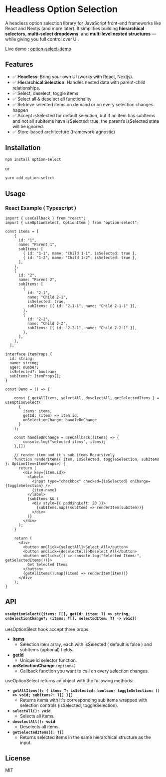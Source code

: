 # Headless Option Selection

A headless option selection library for JavaScript front-end frameworks like React and Nextjs (and more later). It simplifies building **hierarchical selectors**, **multi-select dropdowns**, and **multi level nexted structures** — while giving you full control over UI.

Live demo :  [option-select-demo](https://stackblitz.com/edit/sb1-mtgegjcy?file=src%2FApp.tsx)

## Features

- ✅ **Headless**: Bring your own UI (works with React, Nextjs).
- ✅ **Hierarchical Selection**: Handles nested data with parent-child relationships.
- ✅ Select, deselect, toggle items
- ✅ Select all & deselect all functionality
- ✅ Retrieve selected items on demand or on every selection changes happen
- ✅ Accept isSelected for default selection, but if an item has subItems and not all subItems have isSelected: true, the parent’s isSelected state will be ignored.
- ✅ Store-based architecture (framework-agnostic)

## Installation

```sh
npm install option-select
```

or

```sh
yarn add option-select
```

## Usage

### React Example ( Typescript )

```tsx
import { useCallback } from "react";
import { useOptionSelect, OptionItem } from "option-select";

const items = [
    {
      id: "1",
      name: "Parent 1",
      subItems: [
        { id: "1-1", name: "Child 1-1", isSelected: true },
        { id: "1-2", name: "Child 1-2", isSelected: true },
      ],
    },
    {
      id: "2",
      name: "Parent 2",
      subItems: [
        {
          id: "2-1",
          name: "Child 2-1",
          isSelected: true,
          subItems: [{ id: "2-1-1", name: "Child 2-1-1" }],
        },
        {
          id: "2-2",
          name: "Child 2-2",
          subItems: [{ id: "2-2-1", name: "Child 2-2-1" }],
        },
      ],
    },
  ];

interface ItemProps {
  id: string;
  name: string;
  age?: number;
  isSelected?: boolean;
  subItems?: ItemProps[];
}

const Demo = () => {

    const { getAllItems, selectAll, deselectAll, getSelectedItems } = useOptionSelect(
      {
        items: items,
        getId: (item) => item.id,
        onSelectionChange: handleOnChange
      }
    );

    const handleOnChange = useCallback((items) => {
        console.log("selected items", items);
    },[])

    // render item and it's sub items Recursively
    function renderItem({ item, isSelected, toggleSelection, subItems }: OptionItem<ItemProps>) {
      return (
        <div key={item.id}>
          <label>
            <input type="checkbox" checked={isSelected} onChange={toggleSelection} />
            {item.name}
          </label>
          {subItems && (
            <div style={{ paddingLeft: 20 }}>
              {subItems.map((subItem) => renderItem(subItem))}
            </div>
          )}
        </div>
      );
    }
    
    return (
      <div>
        <button onClick={selectAll}>Select All</button>
        <button onClick={deselectAll}>Deselect All</button>
        <button onClick={() => console.log("Selected Items:", getSelectedItems())}>
          Get Selected Items
        </button>
        {getAllItems().map((item) => renderItem(item))}
      </div>
    );
}
```

## API

#### `useOptionSelect({items: T[], getId: (item: T) => string, onSelectionChange?: (items: T[], selectedItem: T) => void})`

uesOptionSlect hook accept three props

- **items**
  - Selection item array, each with isSelected ( default is false ) and subItems (optional) fields.
- **getId**
  - Unique id selector function.
- **onSelectionChange** `(optiona)`
  - Callback function you want to call on every selection changes.

useOptionSelect returns an object with the following methods:

- **`getAllItems(): { item: T; isSelected: boolean; toggleSelection: () => void; subItems?: T[] }[]`**
  - Returns items with it's corresponding sub items wrapped with selection controls (isSelected, toggleSelection).
- **`selectAll(): void`**
  - Selects all items.
- **`deselectAll(): void`**
  - Deselects all items.
- **`getSelectedItems(): T[]`**
  - Returns selected items in the same hierarchical structure as the input.

## License

MIT

